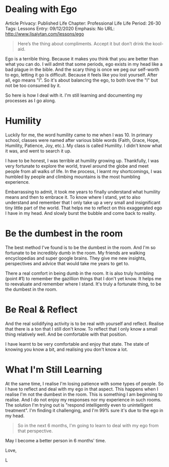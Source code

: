 # Dealing with Ego

Article Privacy: Published
Life Chapter: Professional Life
Life Period: 26-30
Tags: Lessons
Entry: 09/12/2020
Emphasis: No
URL: http://www.lisajytan.com/lessons/ego

> Here’s the thing about compliments. Accept it but don’t drink the kool-aid.
> 

Ego is a terrible thing. Because it makes you think that you are better than what you can do. I will admit that some periods, ego exists in my head like a bad plague in the bible. And the scary thing is once we peg our self-worth to ego, letting it go is difficult. Because it feels like you lost yourself. After all, ego means "I". So it's about balancing the ego, to both love the "I" but not be too consumed by it. 

So here is how I deal with it. I'm still learning and documenting my processes as I go along. 

# Humility

Luckily for me, the word humility came to me when I was 10. In primary school, classes were named after various bible words (Faith, Grace, Hope, Humility, Patience, Joy, etc.). My class is called Humility. I didn't know what it was, and went to search it up.

I have to be honest, I was terrible at humility growing up. Thankfully, I was very fortunate to explore the world, travel around the globe and meet people from all walks of life. In the process, I learnt my shortcomings, I was humbled by people and climbing mountains is the most humbling experience. 

Embarrassing to admit, it took me years to finally understand what humility means and then to embrace it. To know where I stand, yet to also understand and remember that I only take up a very small and insignificant tiny little part of the world. That helps me to reflect on this exaggerated ego I have in my head. And slowly burst the bubble and come back to reality. 

# Be the dumbest in the room

The best method I've found is to be the dumbest in the room. And I'm so fortunate to be incredibly dumb in the room. My friends are walking encyclopedias and super google brains. They give me new insights, perspectives and advice that would take me years to get to. 

There a real comfort in being dumb in the room. It is also truly humbling (point #1) to remember the gazillion things that I don't yet know. It helps me to reevaluate and remember where I stand. It's truly a fortunate thing, to be the dumbest in the room. 

# Be Real & Reflect

And the real solidifying activity is to be real with yourself and reflect. Realise that there is a ton that I still don't know. To reflect that I only know a small thing relatively well. And be comfortable with that position. 

I have learnt to be very comfortable and enjoy that state. The state of knowing you know a bit, and realising you don't know a lot. 

# What I'm Still Learning

At the same time, I realise I'm losing patience with some types of people. So I have to reflect and deal with my ego in that aspect. This happens when I realise I'm not the dumbest in the room. This is something I am beginning to realise. And I do not enjoy my responses nor my experience in such rooms. The solution I'm trying out is "respond intelligently even to unintelligent treatment". I'm finding it challenging, and I'm 99% sure it's due to the ego in my head.

> So in the next 6 months, I'm going to learn to deal with my ego from that perspective.
> 

May I become a better person in 6 months' time. 

Love, 

L